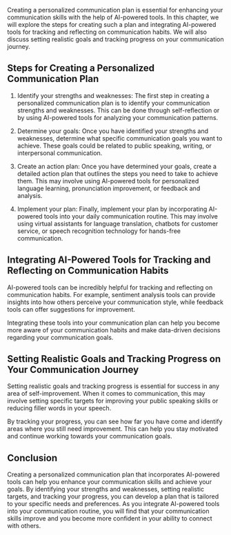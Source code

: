 
Creating a personalized communication plan is essential for enhancing your communication skills with the help of AI-powered tools. In this chapter, we will explore the steps for creating such a plan and integrating AI-powered tools for tracking and reflecting on communication habits. We will also discuss setting realistic goals and tracking progress on your communication journey.

Steps for Creating a Personalized Communication Plan
----------------------------------------------------

1. Identify your strengths and weaknesses: The first step in creating a personalized communication plan is to identify your communication strengths and weaknesses. This can be done through self-reflection or by using AI-powered tools for analyzing your communication patterns.

2. Determine your goals: Once you have identified your strengths and weaknesses, determine what specific communication goals you want to achieve. These goals could be related to public speaking, writing, or interpersonal communication.

3. Create an action plan: Once you have determined your goals, create a detailed action plan that outlines the steps you need to take to achieve them. This may involve using AI-powered tools for personalized language learning, pronunciation improvement, or feedback and analysis.

4. Implement your plan: Finally, implement your plan by incorporating AI-powered tools into your daily communication routine. This may involve using virtual assistants for language translation, chatbots for customer service, or speech recognition technology for hands-free communication.

Integrating AI-Powered Tools for Tracking and Reflecting on Communication Habits
--------------------------------------------------------------------------------

AI-powered tools can be incredibly helpful for tracking and reflecting on communication habits. For example, sentiment analysis tools can provide insights into how others perceive your communication style, while feedback tools can offer suggestions for improvement.

Integrating these tools into your communication plan can help you become more aware of your communication habits and make data-driven decisions regarding your communication goals.

Setting Realistic Goals and Tracking Progress on Your Communication Journey
---------------------------------------------------------------------------

Setting realistic goals and tracking progress is essential for success in any area of self-improvement. When it comes to communication, this may involve setting specific targets for improving your public speaking skills or reducing filler words in your speech.

By tracking your progress, you can see how far you have come and identify areas where you still need improvement. This can help you stay motivated and continue working towards your communication goals.

Conclusion
----------

Creating a personalized communication plan that incorporates AI-powered tools can help you enhance your communication skills and achieve your goals. By identifying your strengths and weaknesses, setting realistic targets, and tracking your progress, you can develop a plan that is tailored to your specific needs and preferences. As you integrate AI-powered tools into your communication routine, you will find that your communication skills improve and you become more confident in your ability to connect with others.
